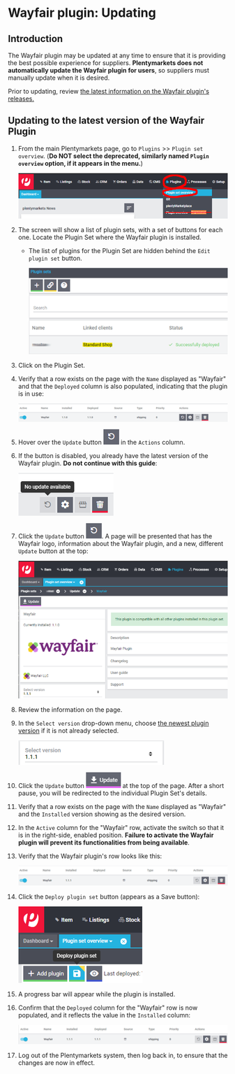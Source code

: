# Wayfair plugin: Updating

## Introduction
The Wayfair plugin may be updated at any time to ensure that it is providing the best possible experience for suppliers. **Plentymarkets does not automatically update the Wayfair plugin for users**, so suppliers must manually update when it is desired.

Prior to updating, review [the latest information on the Wayfair plugin's releases.](https://github.com/wayfair-contribs/plentymarkets-plugin/releases)

## Updating to the latest version of the Wayfair Plugin
1. From the main Plentymarkets page, go to `Plugins` >> `Plugin set overview`.
(**Do NOT select the deprecated, similarly named `Plugin overview` option, if it appears in the menu.**)

    ![plugins_menu_plugin_set_overview](../../../images/en/plugins_menu_plugin_set_overview.png)

2. The screen will show a list of plugin sets, with a set of buttons for each one. Locate the Plugin Set where the Wayfair plugin is installed.

    * The list of plugins for the Plugin Set are hidden behind the `Edit plugin set` button.

        ![linked clients](../../../images/en/plugin_sets_linked_clients.png)

3. Click on the Plugin Set.

4. Verify that a row exists on the page with the `Name` displayed as "Wayfair" and that the `Deployed` column is also populated, indicating that the plugin is in use:

    ![wayfair plugin needs update](../../../images/en/installation/wayfair_plugin_needs_update.png)

5. Hover over the `Update` button ![update button](../../../images/common/button_update.png) in the `Actions` column.

5. If the button is disabled, you already have the latest version of the Wayfair plugin. **Do not continue with this guide**:

    ![no update](../../../images/en/installation/no_update.png)


6. Click the `Update` button ![update button](../../../images/common/button_update.png). A page will be presented that has the Wayfair logo, information about the Wayfair plugin, and a new, different `Update` button at the top:

    ![update page](../../../images/en/installation/update_page.png)

7. Review the information on the page.

9. In the `Select version` drop-down menu, choose [the newest plugin version](https://github.com/wayfair-contribs/plentymarkets-plugin/releases) if it is not already selected.

    ![update selector](../../../images/en/installation/update_version_selection.png)

10. Click the `Update` button ![update button](../../../images/en/installation/update_button.png) at the top of the page. After a short pause, you will be redirected to the individual Plugin Set's details.

11. Verify that a row exists on the page with the `Name` displayed as "Wayfair" and the `Installed` version showing as the desired version.

12. In the `Active` column for the "Wayfair" row, activate the switch so that it is in the right-side, enabled position. **Failure to activate the Wayfair plugin will prevent its functionalities from being available**.

13. Verify that the Wayfair plugin's row looks like this:

    ![wayfair plugin not yet deployed](../../../images/en/installation/wayfair_plugin_not_yet_deployed.png)

14. Click the `Deploy plugin set` button (appears as a Save button):

    ![deploy plugin set button](../../../images/en/installation/button_deploy_plugin_set.png)

15. A progress bar will appear while the plugin is installed.

16. Confirm that the `Deployed` column for the "Wayfair" row is now populated, and it reflects the value in the `Installed` column:

    ![wayfair plugin deployed](../../../images/en/installation/wayfair_plugin_deployed.png)

17. Log out of the Plentymarkets system, then log back in, to ensure that the changes are now in effect.
